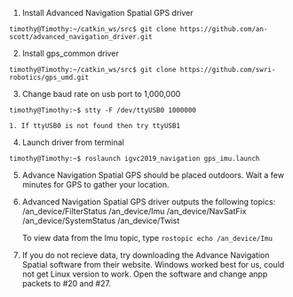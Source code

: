 1. Install Advanced Navigation Spatial GPS driver
```console
timothy@Timothy:~/catkin_ws/src$ git clone https://github.com/an-scott/advanced_navigation_driver.git
```
2. Install gps_common driver
```console
timothy@Timothy:~/catkin_ws/src$ git clone https://github.com/swri-robotics/gps_umd.git
```
3.  Change baud rate on usb port to 1,000,000
```console
timothy@Timothy:~$ stty -F /dev/ttyUSB0 1000000
```
    1. If ttyUSB0 is not found then try ttyUSB1

4. Launch driver from terminal
```console
timothy@Timothy:~$ roslaunch igvc2019_navigation gps_imu.launch
```
5. Advance Navigation Spatial GPS should be placed outdoors.  Wait a few minutes for GPS to gather your location.
6. Advanced Navigation Spatial GPS driver outputs the following topics:
    /an_device/FilterStatus
   /an_device/Imu
   /an_device/NavSatFix
   /an_device/SystemStatus
   /an_device/Twist
   
   To view data from the Imu topic, type ```rostopic echo /an_device/Imu```
   
7. If you do not recieve data, try downloading the Advance Navigation Spatial software from their website.  Windows worked best for us, could not get Linux version to work.  Open the software and change anpp packets to #20 and #27.